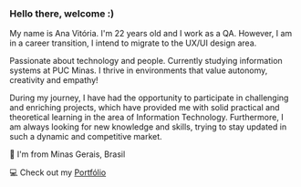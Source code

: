 ### Hello there, welcome :)

My name is Ana Vitória. I'm 22 years old and I work as a QA. However, I am in a career transition, I intend to migrate to the UX/UI design area.

Passionate about technology and people. Currently studying information systems at PUC Minas. I thrive in environments that value autonomy, creativity and empathy!

During my journey, I have had the opportunity to participate in challenging and enriching projects, which have provided me with solid practical and theoretical learning in the area of ​​Information Technology. Furthermore, I am always looking for new knowledge and skills, trying to stay updated in such a dynamic and competitive market.

📍 I'm from Minas Gerais, Brasil

💻 Check out my [Portfólio](https://anasouzaa.my.canva.site/inicio)
